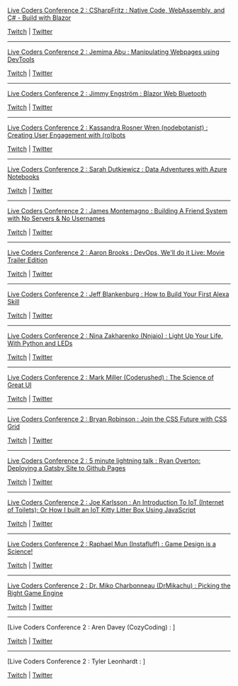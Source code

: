 [Live Coders Conference 2 : CSharpFritz : Native Code, WebAssembly, and C# - Build with Blazor](https://clips.twitch.tv/DifficultEncouragingSowThisIsSparta)

[Twitch](https://www.twitch.tv/csharpfritz)
 | [Twitter](https://twitter.com/csharpfritz)

___
[Live Coders Conference 2 : Jemima Abu : Manipulating Webpages using DevTools](https://clips.twitch.tv/CrepuscularDeterminedPrariedogShazBotstix)

[Twitch](https://www.twitch.tv/x)
 | [Twitter](https://twitter.com/x)

___
[Live Coders Conference 2 : Jimmy Engström : Blazor Web Bluetooth](https://clips.twitch.tv/AdorableAlertEndiveNononoCat)

[Twitch](https://www.twitch.tv/x)
 | [Twitter](https://twitter.com/x)

___
[Live Coders Conference 2 : Kassandra Rosner Wren (nodebotanist) : Creating User Engagement with (ro)bots](https://clips.twitch.tv/TastyPrettiestCoyoteBrokeBack)

[Twitch](https://www.twitch.tv/x)
 | [Twitter](https://twitter.com/x)

___
[Live Coders Conference 2 : Sarah Dutkiewicz : Data Adventures with Azure Notebooks](https://clips.twitch.tv/SwissCrepuscularGoatSoBayed)

[Twitch](https://www.twitch.tv/x)
 | [Twitter](https://twitter.com/x)

___
[Live Coders Conference 2 : James Montemagno : Building A Friend System with No Servers & No Usernames](https://clips.twitch.tv/SingleObeseMacaroniDancingBanana)

[Twitch](https://www.twitch.tv/x)
 | [Twitter](https://twitter.com/x)

___
[Live Coders Conference 2 : Aaron Brooks : DevOps, We'll do it Live: Movie Trailer Edition](https://clips.twitch.tv/VivaciousSavoryOilFrankerZ)

[Twitch](https://www.twitch.tv/x)
 | [Twitter](https://twitter.com/x)

___
[Live Coders Conference 2 : Jeff Blankenburg : How to Build Your First Alexa Skill](https://clips.twitch.tv/GiftedSeductiveDugongSMOrc)

[Twitch](https://www.twitch.tv/x)
 | [Twitter](https://twitter.com/x)

___
[Live Coders Conference 2 : Nina Zakharenko (Nnjaio) : Light Up Your Life, With Python and LEDs](https://clips.twitch.tv/SourMoistConsoleWutFace) 

[Twitch](https://www.twitch.tv/x)
 | [Twitter](https://twitter.com/x)

___
[Live Coders Conference 2 : Mark Miller (Coderushed) : The Science of Great UI](https://clips.twitch.tv/PrettiestBeautifulCaterpillarTheTarFu)

[Twitch](https://www.twitch.tv/CodeRushed)
 | [Twitter](https://twitter.com/millermark)

___
[Live Coders Conference 2 : Bryan Robinson : Join the CSS Future with CSS Grid](https://clips.twitch.tv/BrightRacyMoonSquadGoals)

[Twitch](https://www.twitch.tv/bryanlrobinson)
 | [Twitter](https://twitter.com/brob)

___
[Live Coders Conference 2 : 5 minute lightning talk : Ryan Overton: Deploying a Gatsby Site to Github Pages](https://clips.twitch.tv/FaintAverageTirePRChase)

[Twitch](https://www.twitch.tv/developersgarage)
 | [Twitter](https://twitter.com/ryano9791)

___
[Live Coders Conference 2 : Joe Karlsson : An Introduction To IoT (Internet of Toilets); Or How I built an IoT Kitty Litter Box Using JavaScript](https://clips.twitch.tv/BenevolentSquareIguanaDansGame)

[Twitch](https://www.twitch.tv/joe_karlsson)
 | [Twitter](https://twitter.com/JoeKarlsson1)

___
[Live Coders Conference 2 : Raphael Mun (Instafluff) : Game Design is a Science!](https://clips.twitch.tv/FairVictoriousYamKappaClaus)

[Twitch](https://www.twitch.tv/instafluff)
 | [Twitter](https://twitter.com/InstafluffTV)

___
[Live Coders Conference 2 : Dr. Miko Charbonneau (DrMikachu) : Picking the Right Game Engine](https://clips.twitch.tv/ThirstySucculentMilkOpieOP)

[Twitch](https://twitch.tv/drmikachu)
 | [Twitter](https://twitter.com/drmikachu)

___

[Live Coders Conference 2 : Aren Davey (CozyCoding) : ]

[Twitch](https://www.twitch.tv/x)
 | [Twitter](https://twitter.com/x)

___
[Live Coders Conference 2 : Tyler Leonhardt : ]

[Twitch](https://www.twitch.tv/x)
 | [Twitter](https://twitter.com/x)

